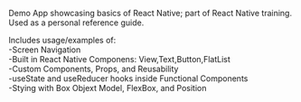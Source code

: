 Demo App showcasing basics of React Native; part of React Native training. Used as a personal reference guide.

Includes usage/examples of:  
-Screen Navigation  
-Built in React Native Componens: View,Text,Button,FlatList  
-Custom Components, Props, and Reusability  
-useState and useReducer hooks inside Functional Components  
-Stying with Box Objext Model, FlexBox, and Position  
